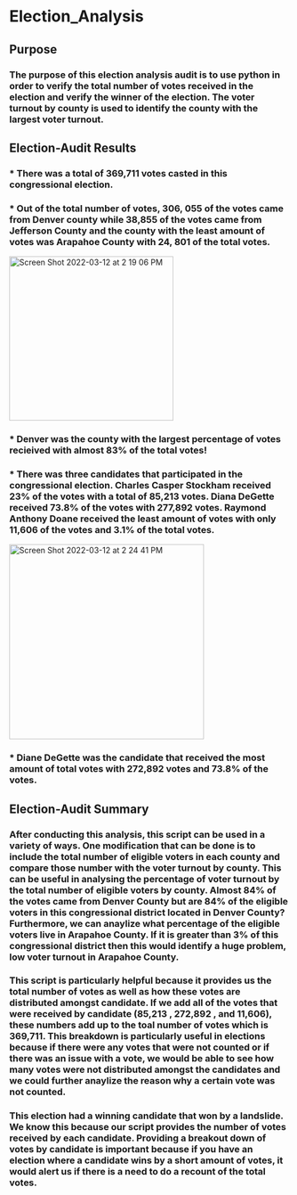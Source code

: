 # Election_Analysis
## Purpose 
### The purpose of this election analysis audit is to use python in order to verify the total number of votes received in the election and verify the winner of the election. The voter turnout by county is used to identify the county with the largest voter turnout. 
## Election-Audit Results 
### * There was a total of 369,711 votes casted in this congressional election. 
### * Out of the total number of votes, 306, 055 of the votes came from Denver county while 38,855 of the votes came from Jefferson County and the county with the least amount of votes was Arapahoe County with 24, 801 of the total votes. 
<img width="295" alt="Screen Shot 2022-03-12 at 2 19 06 PM" src="https://user-images.githubusercontent.com/100246124/158031893-70e067f6-e9d2-4114-9ed3-93756958a376.png">

### * Denver was the county with the largest percentage of votes recieived with almost 83% of the total votes! 
### * There was three candidates that participated in the congressional election. Charles Casper Stockham received 23% of the votes with a total of 85,213 votes. Diana DeGette received 73.8% of the votes with 277,892 votes. Raymond Anthony Doane received the least amount of votes with only 11,606 of the votes and 3.1% of the total votes. 
<img width="350" alt="Screen Shot 2022-03-12 at 2 24 41 PM" src="https://user-images.githubusercontent.com/100246124/158032076-4adf833b-53b9-4310-b8ec-a9fdb1b5d367.png">

### * Diane DeGette was the candidate that received the most amount of total votes with 272,892 votes and 73.8% of the votes. 

## Election-Audit Summary
### After conducting this analysis, this script can be used in a variety of ways. One modification that can be done is to include the total number of eligible voters in each county and compare those number with the voter turnout by county. This can be useful in analysing the percentage of voter turnout by the total number of eligible voters by county. Almost 84% of the votes came from Denver County but are 84% of the eligible voters in this congressional district located in Denver County? Furthermore, we can anaylize what percentage of the eligible voters live in Arapahoe County. If it is greater than 3% of this congressional district then this would identify a huge problem, low voter turnout in Arapahoe County. 
### This script is particularly helpful because it provides us the total number of votes as well as how these votes are distributed amongst candidate. If we add all of the votes that were received by candidate (85,213 , 272,892 , and 11,606), these numbers add up to the toal number of votes which is 369,711. This breakdown is particularly useful in elections because if there were any votes that were not counted or if there was an issue with a vote, we would be able to see how many votes were not distributed amongst the candidates and we could further anaylize the reason why a certain vote was not counted. 
### This election had a winning candidate that won by a landslide. We know this because our script provides the number of votes received by each candidate. Providing a breakout down of votes by candidate is important because if you have an election where a candidate wins by a short amount of votes, it would alert us if there is a need to do a recount of the total votes. 
